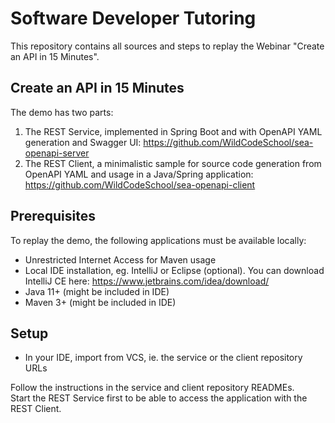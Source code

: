 # Software Developer Tutoring

This repository contains all sources and steps to replay the Webinar "Create an API in 15 Minutes".

## Create an API in 15 Minutes

The demo has two parts:

1. The REST Service, implemented in Spring Boot and with OpenAPI YAML generation and Swagger UI: https://github.com/WildCodeSchool/sea-openapi-server
2. The REST Client, a minimalistic sample for source code generation from OpenAPI YAML and usage in a Java/Spring application: https://github.com/WildCodeSchool/sea-openapi-client

## Prerequisites

To replay the demo, the following applications must be available locally:

* Unrestricted Internet Access for Maven usage
* Local IDE installation, eg. IntelliJ or Eclipse (optional). You can download IntelliJ CE here: https://www.jetbrains.com/idea/download/
* Java 11+ (might be included in IDE)
* Maven 3+ (might be included in IDE)

## Setup

* In your IDE, import from VCS, ie. the service or the client repository URLs

Follow the instructions in the service and client repository READMEs.  
Start the REST Service first to be able to access the application with the REST Client.
